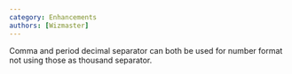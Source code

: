 ```yaml
---
category: Enhancements
authors: [Wizmaster]
---
```


Comma and period decimal separator can both be used for number format not using those as thousand separator.
